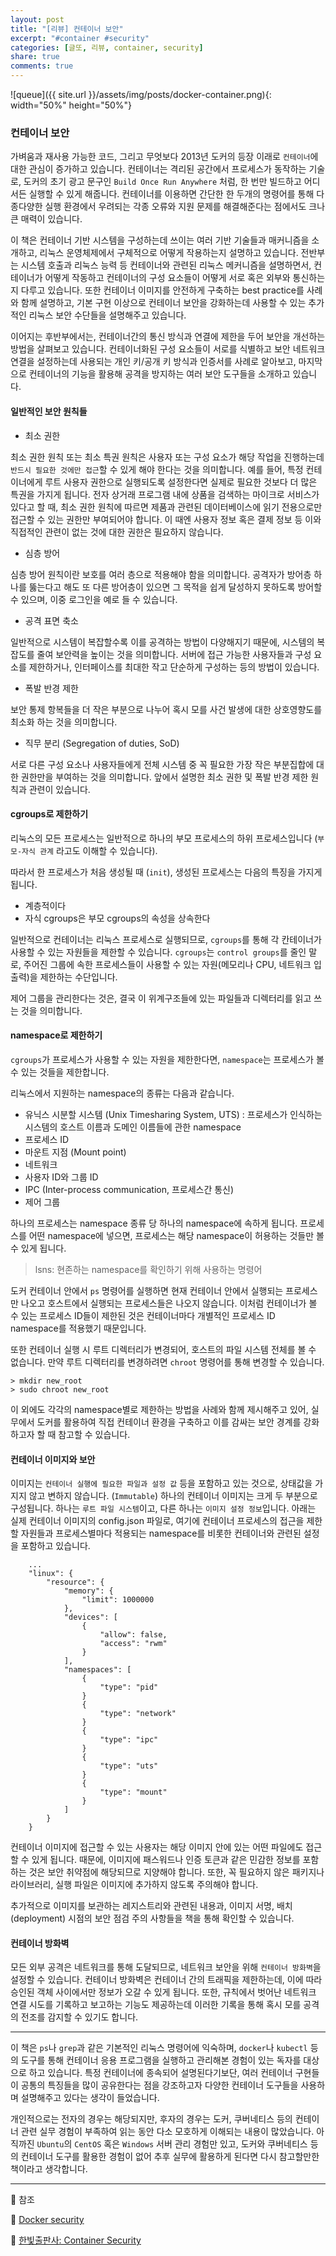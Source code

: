 ```yaml
---
layout: post
title: "[리뷰] 컨테이너 보안"
excerpt: "#container #security"
categories: [글또, 리뷰, container, security]
share: true
comments: true
---
```


![queue]({{ site.url }}/assets/img/posts/docker-container.png){: width="50%" height="50%"}

### 컨테이너 보안

가벼움과 재사용 가능한 코드, 그리고 무엇보다 2013년 도커의 등장 이래로 `컨테이너`에 대한 관심이 증가하고 있습니다.
컨테이너는 격리된 공간에서 프로세스가 동작하는 기술로, 도커의 초기 광고 문구인 `Build Once Run Anywhere` 처럼, 한 번만 빌드하고 어디서든 실행할 수 있게 해줍니다.
컨테이너를 이용하면 간단한 한 두개의 명령어를 통해 다종다양한 실행 환경에서 우려되는 각종 오류와 지원 문제를 해결해준다는 점에서도 크나큰 매력이 있습니다.

이 책은 컨테이너 기반 시스템을 구성하는데 쓰이는 여러 기반 기술들과 매커니즘을 소개하고, 리눅스 운영체제에서 구체적으로 어떻게 작용하는지 설명하고 있습니다.
전반부는 시스템 호출과 리눅스 능력 등 컨테이너와 관련된 리눅스 메커니즘을 설명하면서, 컨테이너가 어떻게 작동하고 컨테이너의 구성 요소들이 어떻게 서로 혹은 외부와 통신하는지 다루고 있습니다.
또한 컨테이너 이미지를 안전하게 구축하는 best practice를 사례와 함께 설명하고, 기본 구현 이상으로 컨테이너 보안을 강화하는데 사용할 수 있는 추가적인 리눅스 보안 수단들을 설명해주고 있습니다.

이어지는 후반부에서는, 컨테이너간의 통신 방식과 연결에 제한을 두어 보안을 개선하는 방법을 살펴보고 있습니다.
컨테이너화된 구성 요소들이 서로를 식별하고 보안 네트워크 연결을 설정하는데 사용되는 개인 키/공개 키 방식과 인증서를 사례로 알아보고,
마지막으로 컨테이너의 기능을 활용해 공격을 방지하는 여러 보안 도구들을 소개하고 있습니다.

#### 일반적인 보안 원칙들 

- 최소 권한

최소 권한 원칙 또는 최소 특권 원칙은 사용자 또는 구성 요소가 해당 작업을 진행하는데 `반드시 필요한 것에만 접근`할 수 있게 해야 한다는 것을 의미합니다.
예를 들어, 특정 컨테이너에게 루트 사용자 권한으로 실행되도록 설정한다면 실제로 필요한 것보다 더 많은 특권을 가지게 됩니다.
전자 상거래 프로그램 내에 상품을 검색하는 마이크로 서비스가 있다고 할 때, 최소 권한 원칙에 따르면 제품과 관련된 데이터베이스에 읽기 전용으로만 접근할 수 있는 권한만 부여되어야 합니다.
이 때엔 사용자 정보 혹은 결제 정보 등 이와 직접적인 관련이 없는 것에 대한 권한은 필요하지 않습니다.

- 심층 방어

심층 방어 원칙이란 보호를 여러 층으로 적용해야 함을 의미합니다.
공격자가 방어층 하나를 뚫는다고 해도 또 다른 방어층이 있으면 그 목적을 쉽게 달성하지 못하도록 방어할 수 있으며, 이중 로그인을 예로 들 수 있습니다.

- 공격 표면 축소

일반적으로 시스템이 복잡할수록 이를 공격하는 방법이 다양해지기 때문에, 시스템의 복잡도를 줄여 보안력을 높이는 것을 의미합니다.
서버에 접근 가능한 사용자들과 구성 요소를 제한하거나, 인터페이스를 최대한 작고 단순하게 구성하는 등의 방법이 있습니다.

- 폭발 반경 제한

보안 통제 항복들을 더 작은 부분으로 나누어 혹시 모를 사건 발생에 대한 상호영향도를 최소화 하는 것을 의미합니다.

- 직무 분리 (Segregation of duties, SoD)

서로 다른 구성 요소나 사용자들에게 전체 시스템 중 꼭 필요한 가장 작은 부분집합에 대한 권한만을 부여하는 것을 의미합니다.
앞에서 설명한 최소 권한 및 폭발 반경 제한 원칙과 관련이 있습니다.

#### cgroups로 제한하기

리눅스의 모든 프로세스는 일반적으로 하나의 부모 프로세스의 하위 프로세스입니다 (`부모-자식 관계` 라고도 이해할 수 있습니다).

따라서 한 프로세스가 처음 생성될 때 (`init`), 생성된 프로세스는 다음의 특징을 가지게 됩니다.

- 계층적이다
- 자식 cgroups은 부모 cgroups의 속성을 상속한다


일반적으로 컨테이너는 리눅스 프로세스로 실행되므로, `cgroups`를 통해 각 칸테이너가 사용할 수 있는 자원들을 제한할 수 있습니다.
`cgroups`는 `control groups`를 줄인 말로, 주어진 그룹에 속한 프로세스들이 사용할 수 있는 자원(메모리나 CPU, 네트워크 입출력)을 제한하는 수단입니다.

제어 그룹을 관리한다는 것은, 결국 이 위계구조들에 있는 파일들과 디렉터리를 읽고 쓰는 것을 의미합니다.

#### namespace로 제한하기

`cgroups`가 프로세스가 사용할 수 있는 자원을 제한한다면, `namespace`는 프로세스가 볼 수 있는 것들을 제한합니다.

리눅스에서 지원하는 namespace의 종류는 다음과 같습니다.

- 유닉스 시분할 시스템 (Unix Timesharing System, UTS) : 프로세스가 인식하는 시스템의 호스트 이름과 도메인 이름들에 관한 namespace
- 프로세스 ID
- 마운트 지점 (Mount point)
- 네트워크
- 사용자 ID와 그룹 ID
- IPC (Inter-process communication, 프로세스간 통신)
- 제어 그룹 

하나의 프로세스는 namespace 종류 당 하나의 namespace에 속하게 됩니다.
프로세스를 어떤 namespace에 넣으면, 프로세스는 해당 namespace이 허용하는 것들만 볼 수 있게 됩니다.

> lsns: 현존하는 namespace를 확인하기 위해 사용하는 명령어

도커 컨테이너 안에서 `ps` 명령어를 실행하면 현재 컨테이너 안에서 실행되는 프로세스만 나오고 호스트에서 실행되는 프로세스들은 나오지 않습니다.
이처럼 컨테이너가 볼 수 있는 프로세스 ID들이 제한된 것은 컨테이너마다 개별적인 프로세스 ID namespace를 적용했기 때문입니다.

또한 컨테이너 실행 시 루트 디렉터리가 변경되어, 호스트의 파일 시스템 전체를 볼 수 없습니다.
만약 루트 디렉터리를 변경하려면 `chroot` 명령어를 통해 변경할 수 있습니다.

```
> mkdir new_root
> sudo chroot new_root
```

이 외에도 각각의 namespace별로 제한하는 방법을 사례와 함께 제시해주고 있어,
실무에서 도커를 활용하여 직접 컨테이너 환경을 구축하고 이를 감싸는 보안 경계를 강화하고자 할 때 참고할 수 있습니다.

#### 컨테이너 이미지와 보안

이미지는 `컨테이너 실행에 필요한 파일과 설정 값` 등을 포함하고 있는 것으로, 상태값을 가지지 않고 변하지 않습니다. (`Immutable`)
하나의 컨테이너 이미지는 크게 두 부분으로 구성됩니다. 하나는 `루트 파일 시스템`이고, 다른 하나는 `이미지 설정 정보`입니다.
아래는 실제 컨테이너 이미지의 config.json 파일로, 여기에 컨테이너 프로세스의 접근을 제한할 자원들과 프로세스별마다 적용되는 namespace를 비롯한 컨테이너와 관련된 설정을 포함하고 있습니다.

```
    ...
    "linux": {
        "resource": {
            "memory": {
                "limit": 1000000
            },
            "devices": [
                {
                    "allow": false,
                    "access": "rwm"
                }
            ],
            "namespaces": [
                {
                    "type": "pid"
                }
                {
                    "type": "network"
                }
                {
                    "type": "ipc"
                }
                {
                    "type": "uts"
                }
                {
                    "type": "mount"
                }
            ]
        }  
    }
```

컨테이너 이미지에 접근할 수 있는 사용자는 해당 이미지 안에 있는 어떤 파일에도 접근할 수 있게 됩니다.
때문에, 이미지에 패스워드나 인증 토큰과 같은 민감한 정보를 포함하는 것은 보안 취약점에 해당되므로 지양해야 합니다.
또한, 꼭 필요하지 않은 패키지나 라이브러리, 실행 파일은 이미지에 추가하지 않도록 주의해야 합니다.

추가적으로 이미지를 보관하는 레지스트리와 관련된 내용과, 이미지 서명, 배치(deployment) 시점의 보안 점검 주의 사항들을 책을 통해 확인할 수 있습니다.

#### 컨테이너 방화벽

모든 외부 공격은 네트워크를 통해 도달되므로, 네트워크 보안을 위해 `컨테이너 방화벽`을 설정할 수 있습니다.
컨테이너 방화벽은 컨테이너 간의 트래픽을 제한하는데, 이에 따라 승인된 객체 사이에서만 정보가 오갈 수 있게 됩니다.
또한, 규칙에서 벗어난 네트워크 연결 시도를 기록하고 보고하는 기능도 제공하는데 이러한 기록을 통해 혹시 모를 공격의 전조를 감지할 수 있기도 합니다.

---

이 책은 `ps`나 `grep`과 같은 기본적인 리눅스 명령어에 익숙하며, `docker`나 `kubectl` 등의 도구를 통해 컨테이너 응용 프로그램을 실행하고 관리해본 경험이 있는 독자를 대상으로 하고 있습니다.
특정 컨테이너에 종속되어 설명된다기보단, 여러 컨테이너 구현들이 공통의 특징들을 많이 공유한다는 점을 강조하고자 다양한 컨테이너 도구들을 사용하며 설명해주고 있다는 생각이 들었습니다.

개인적으로는 전자의 경우는 해당되지만, 후자의 경우는 도커, 쿠버네티스 등의 컨테이너 관련 실무 경험이 부족하여 읽는 동안 다소 모호하게 이해되는 내용이 많았습니다.
아직까진 `Ubuntu`의 `CentOS` 혹은 `Windows` 서버 관리 경험만 있고, 도커와 쿠버네티스 등의 컨테이너 도구를 활용한 경험이 없어 추후 실무에 활용하게 된다면 다시 참고할만한 책이라고 생각합니다.

---

🔗 참조

📌 [Docker security](https://docs.docker.com/engine/security/)

📌 [한빛출판사: Container Security](https://www.hanbit.co.kr/store/books/look.php?p_code=B8383749156)